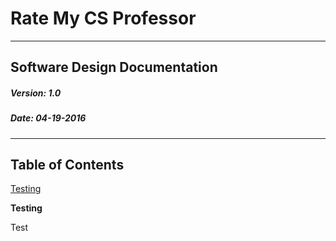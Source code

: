 # Rate My CS Professor

---

## Software Design Documentation
##### Version: 1.0
##### Date: 04-19-2016

---

## Table of Contents
[Testing](#test)

<b>Testing</b>

<a name="test">Test</a>
